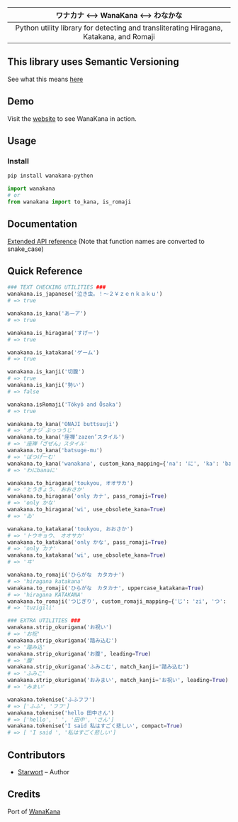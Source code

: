 |ワナカナ \<--> WanaKana \<--> わなかな|
|:--:|
|Python utility library for detecting and transliterating Hiragana, Katakana, and Romaji|

## This library uses Semantic Versioning

See what this means [here](https://semver.org/)

## Demo

Visit the [website](http:#www.wanakana.com) to see WanaKana in action.

## Usage

### Install

```bash
pip install wanakana-python
```

```python
import wanakana
# or
from wanakana import to_kana, is_romaji
```

## Documentation

[Extended API reference](http://www.wanakana.com/docs/global.html)
(Note that function names are converted to snake_case)

## Quick Reference

```python
### TEXT CHECKING UTILITIES ###
wanakana.is_japanese('泣き虫。！〜２￥ｚｅｎｋａｋｕ')
# => true

wanakana.is_kana('あーア')
# => true

wanakana.is_hiragana('すげー')
# => true

wanakana.is_katakana('ゲーム')
# => true

wanakana.is_kanji('切腹')
# => true
wanakana.is_kanji('勢い')
# => false

wanakana.isRomaji('Tōkyō and Ōsaka')
# => true

wanakana.to_kana('ONAJI buttsuuji')
# => 'オナジ ぶっつうじ'
wanakana.to_kana('座禅‘zazen’スタイル')
# => '座禅「ざぜん」スタイル'
wanakana.to_kana('batsuge-mu')
# => 'ばつげーむ'
wanakana.to_kana('wanakana', custom_kana_mapping={'na': 'に', 'ka': 'bana' })
# => 'わにbanaに'

wanakana.to_hiragana('toukyou, オオサカ')
# => 'とうきょう、　おおさか'
wanakana.to_hiragana('only カナ', pass_romaji=True)
# => 'only かな'
wanakana.to_hiragana('wi', use_obsolete_kana=True)
# => 'ゐ'

wanakana.to_katakana('toukyou, おおさか')
# => 'トウキョウ、　オオサカ'
wanakana.to_katakana('only かな', pass_romaji=True)
# => 'only カナ'
wanakana.to_katakana('wi', use_obsolete_kana=True)
# => 'ヰ'

wanakana.to_romaji('ひらがな　カタカナ')
# => 'hiragana katakana'
wanakana.to_romaji('ひらがな　カタカナ', uppercase_katakana=True)
# => 'hiragana KATAKANA'
wanakana.to_romaji('つじぎり', custom_romaji_mapping={'じ': 'zi', 'つ': 'tu', 'り': 'li' })
# => 'tuzigili'

### EXTRA UTILITIES ###
wanakana.strip_okurigana('お祝い')
# => 'お祝'
wanakana.strip_okurigana('踏み込む')
# => '踏み込'
wanakana.strip_okurigana('お腹', leading=True)
# => '腹'
wanakana.strip_okurigana('ふみこむ', match_kanji='踏み込む')
# => 'ふみこ'
wanakana.strip_okurigana('おみまい', match_kanji='お祝い', leading=True)
# => 'みまい'

wanakana.tokenise('ふふフフ')
# => ['ふふ', 'フフ']
wanakana.tokenise('hello 田中さん')
# => ['hello', ' ', '田中', 'さん']
wanakana.tokenise('I said 私はすごく悲しい', compact=True)
# => [ 'I said ', '私はすごく悲しい']
```

## Contributors

* [Starwort](https://github.com/starwort) – Author

## Credits

Port of [WanaKana](https://github.com/WaniKani/WanaKana)
